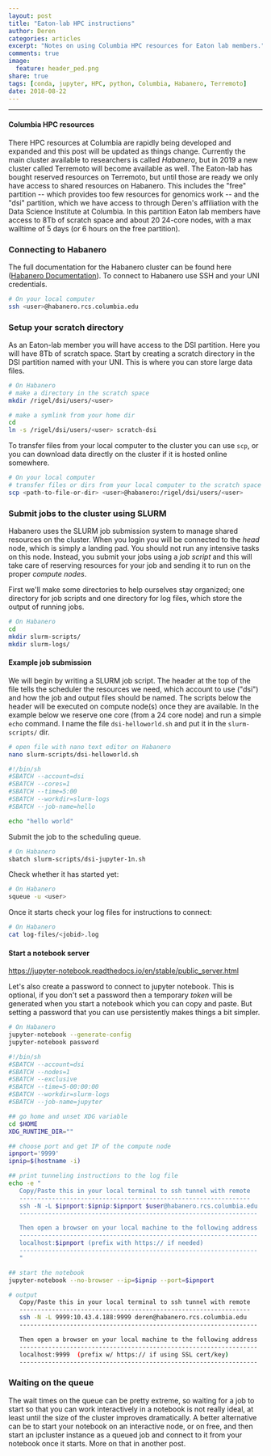 ```yaml
---
layout: post
title: "Eaton-lab HPC instructions"
author: Deren
categories: articles
excerpt: "Notes on using Columbia HPC resources for Eaton lab members."
comments: true
image:
  feature: header_ped.png
share: true
tags: [conda, jupyter, HPC, python, Columbia, Habanero, Terremoto]
date: 2018-08-22
---
```


<hr>

#### Columbia HPC resources
There HPC resources at Columbia are rapidly being developed and expanded
and this post will be updated as things change. Currently the main cluster 
available to researchers is called *Habanero*, but in 2019 a new cluster
called Terremoto will become available as well. The Eaton-lab has bought 
reserved resources on Terremoto, but until those are ready we only have access
to shared resources on Habanero. This includes the "free" partition -- 
which provides too few resources for genomics work -- and the "dsi" partition, 
which we have access to through Deren's affiliation with the Data Science 
Institute at Columbia. In this partition Eaton lab members have access to 8Tb 
of scratch space and about 20 24-core nodes, with a max walltime of 5 days 
(or 6 hours on the free partition).


### Connecting to Habanero  
The full documentation for the Habanero cluster can be found here ([Habanero Documentation](https://confluence.columbia.edu/confluence/display/rcs/Habanero+HPC+Cluster+User+Documentation)). 
To connect to Habanero use SSH and your UNI credentials. 
```bash
# On your local computer
ssh <user>@habanero.rcs.columbia.edu
```

### Setup your scratch directory
As an Eaton-lab member you will have access to the DSI partition. Here you will
have 8Tb of scratch space. Start by creating a scratch directory in the DSI 
partition named with your UNI. This is where you can store large data files. 

```bash
# On Habanero
# make a directory in the scratch space
mkdir /rigel/dsi/users/<user>

# make a symlink from your home dir
cd
ln -s /rigel/dsi/users/<user> scratch-dsi
```

To transfer files from your local computer to the cluster you can use `scp`, 
or you can download data directly on the cluster if it is hosted online 
somewhere. 
```bash
# On your local computer
# transfer files or dirs from your local computer to the scratch space
scp <path-to-file-or-dir> <user>@habanero:/rigel/dsi/users/<user> 
```

<!-- 
### Install local software
Follow my [instructions coming soon post](...) for installing conda 
locally, and then use conda to install software. There is also system wide 
software available that you can look into, but meh. Unfortunately your home 
directory is only 10Gb which is not large enough to install many kernels into. 
If you plan to install a lot of software I would suggest installing conda into
your scratch space instead of home. If you only need one conda environment then
your home space should suffice. 
 -->

### Submit jobs to the cluster using SLURM
Habanero uses the SLURM job submission system to manage shared resources on the 
cluster. When you login you will be connected to the *head* node, which is 
simply a landing pad. You should not run any intensive tasks on this node. 
Instead, you submit your jobs using a *job script* and this will take care of
reserving resources for your job and sending it to run on the proper *compute 
nodes*. 

First we'll make some directories to help ourselves stay organized; one 
directory for job scripts and one directory for log files, which store the 
output of running jobs. 
```bash
# On Habanero
cd 
mkdir slurm-scripts/
mkdir slurm-logs/
```

#### Example job submission
We will begin by writing a SLURM job script. The header at the top of the 
file tells the scheduler the resources we need, which account to use ("dsi") 
and how the job and output files should be named. The scripts below the header
will be executed on compute node(s) once they are available. In the example below
we reserve one core (from a 24 core node) and run a simple `echo` command.
I name the file `dsi-helloworld.sh` and put it in the `slurm-scripts/` dir. 

```bash
# open file with nano text editor on Habanero
nano slurm-scripts/dsi-helloworld.sh
```

```bash
#!/bin/sh
#SBATCH --account=dsi
#SBATCH --cores=1    
#SBATCH --time=5:00
#SBATCH --workdir=slurm-logs
#SBATCH --job-name=hello

echo "hello world"
```

Submit the job to the scheduling queue. 
```bash
# On Habanero
sbatch slurm-scripts/dsi-jupyter-1n.sh
```

Check whether it has started yet: 
```bash
# On Habanero
squeue -u <user>
```

Once it starts check your log files for instructions to connect: 
```bash
# On Habanero
cat log-files/<jobid>.log
```


#### Start a notebook server
https://jupyter-notebook.readthedocs.io/en/stable/public_server.html


Let's also create a password to connect to jupyter notebook. This is optional, 
if you don't set a password then a temporary _token_ will be generated when you
start a notebook which you can copy and paste. But setting a password that you 
can use persistently makes things a bit simpler. 
```bash
# On Habanero
jupyter-notebook --generate-config
jupyter-notebook password
```


```bash
#!/bin/sh
#SBATCH --account=dsi
#SBATCH --nodes=1    
#SBATCH --exclusive    
#SBATCH --time=5-00:00:00
#SBATCH --workdir=slurm-logs
#SBATCH --job-name=jupyter

## go home and unset XDG variable
cd $HOME
XDG_RUNTIME_DIR=""

## choose port and get IP of the compute node
ipnport='9999'
ipnip=$(hostname -i)

## print tunneling instructions to the log file
echo -e "
   Copy/Paste this in your local terminal to ssh tunnel with remote
   ----------------------------------------------------------------
   ssh -N -L $ipnport:$ipnip:$ipnport $user@habanero.rcs.columbia.edu                   
   ------------------------------------------------------------------

   Then open a browser on your local machine to the following address
   ------------------------------------------------------------------
   localhost:$ipnport (prefix with https:// if needed)
   ------------------------------------------------------------------
   "

## start the notebook 
jupyter-notebook --no-browser --ip=$ipnip --port=$ipnport
```

```bash
# output
   Copy/Paste this in your local terminal to ssh tunnel with remote
   ----------------------------------------------------------------
   ssh -N -L 9999:10.43.4.188:9999 deren@habanero.rcs.columbia.edu                    
   ------------------------------------------------------------------

   Then open a browser on your local machine to the following address
   ------------------------------------------------------------------
   localhost:9999  (prefix w/ https:// if using SSL cert/key)       
   ------------------------------------------------------------------
```   

### Waiting on the queue
The wait times on the queue can be pretty extreme, so waiting for a job to 
start so that you can work interactively in a notebook is not really ideal, 
at least until the size of the cluster improves dramatically. A better 
alternative can be to start your notebook on an interactive node, or on free, 
and then start an ipcluster instance as a queued job and connect to it from 
your notebook once it starts. More on that in another post. 

